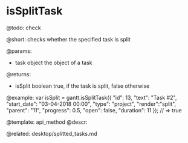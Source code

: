 isSplitTask
=============


@todo:
	check 

@short:
	checks whether the specified task is split

@params:

- task		object			the object of a task

@returns:
- isSplit		boolean			true, if the task is split, false otherwise

@example:
var isSplit = gantt.isSplitTask({
	"id": 13, 
    "text": "Task #2", 
    "start_date": "03-04-2018 00:00", 
    "type": "project", 
    "render":"split", 
    "parent": "11", "progress": 0.5, 
    "open": false, 
    "duration": 11
});
// => true


@template:	api_method
@descr:

@related:
desktop/splitted_tasks.md